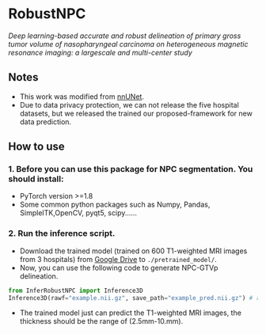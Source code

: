 # RobustNPC
*Deep learning-based accurate and robust delineation of primary gross tumor volume of nasopharyngeal carcinoma on heterogeneous magnetic resonance imaging: a largescale and multi-center study*

## Notes
* This work was modified from [nnUNet](https://github.com/MIC-DKFZ/nnUNet).
* Due to data privacy protection, we can not release the five hospital datasets, but we released the trained our proposed-framework for new data prediction.

## How to use
### 1. Before you can use this package for NPC segmentation. You should install:
* PyTorch version >=1.8
* Some common python packages such as Numpy, Pandas, SimpleITK,OpenCV, pyqt5, scipy......
### 2. Run the inference script.
* Download the trained model (trained on 600 T1-weighted MRI images from 3 hospitals) from [Google Drive](https://drive.google.com/drive/folders/1gapzMiF5c_-lBhI02xXPCWfYY21A9hhy) to ``./pretrained_model/``.
* Now, you can use the following code to generate NPC-GTVp delineation.
```python
from InferRobustNPC import Inference3D
Inference3D(rawf="example.nii.gz", save_path="example_pred.nii.gz") # rawf is the path of input image; save_path is the path of prediction.
```
* The trained model just can predict the T1-weighted MRI images, the thickness should be the range of (2.5mm-10.mm).



